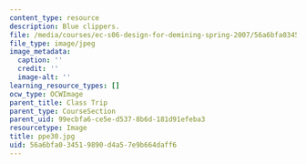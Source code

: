 ```yaml
---
content_type: resource
description: Blue clippers.
file: /media/courses/ec-s06-design-for-demining-spring-2007/56a6bfa034519890d4a57e9b664daff6_ppe30.jpg
file_type: image/jpeg
image_metadata:
  caption: ''
  credit: ''
  image-alt: ''
learning_resource_types: []
ocw_type: OCWImage
parent_title: Class Trip
parent_type: CourseSection
parent_uid: 99ecbfa6-ce5e-d537-8b6d-181d91efeba3
resourcetype: Image
title: ppe30.jpg
uid: 56a6bfa0-3451-9890-d4a5-7e9b664daff6
---
```

